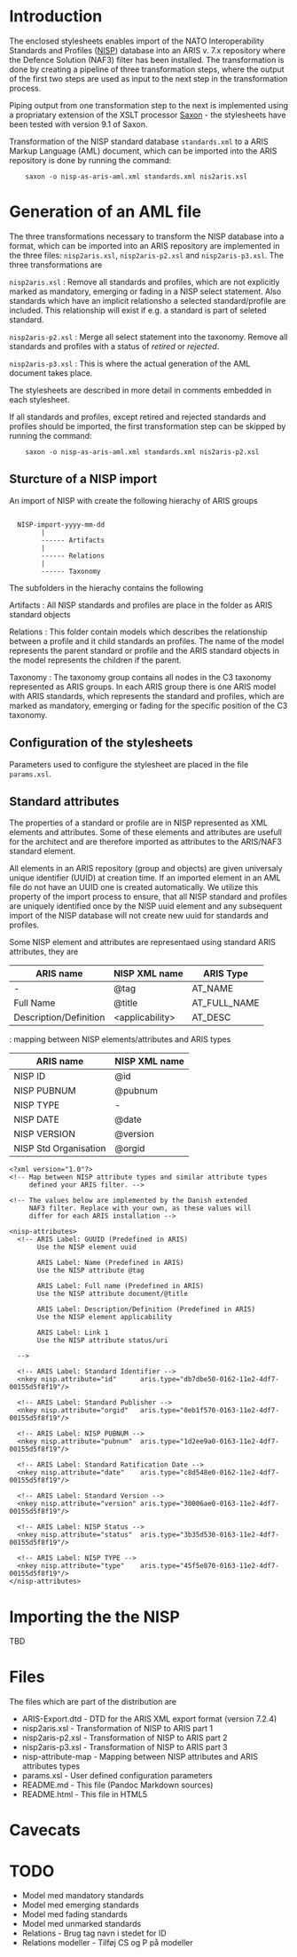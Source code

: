 <!--
% Importing NISP into an ARIS/NAF3 architecture repository
% Jens Stavnstrup \<stavnstrup@mil.dk\>
% 4. december 2013
-->

# Introduction

The enclosed stylesheets enables import of the NATO Interoperability
Standards and Profiles ([NISP]) database into an ARIS v. 7.x repository
where the Defence Solution (NAF3) filter has been installed. The
transformation is done by creating a pipeline of three transformation
steps, where the output of the first two steps are used as input to
the next step in the transformation process.

Piping output from one transformation step to the next is implemented
using a propriatary extension of the XSLT processor [Saxon] - the
stylesheets have been tested with version 9.1 of Saxon.


Transformation of the NISP standard database `standards.xml` to a ARIS
Markup Language (AML) document, which can be imported into the ARIS
repository is done by running the command:

~~~ {.Bash}
    saxon -o nisp-as-aris-aml.xml standards.xml nis2aris.xsl
~~~


# Generation of an AML file

The three transformations necessary to transform the NISP database into
a format, which can be imported into an ARIS repository are implemented
in the three files: `nisp2aris.xsl`, `nisp2aris-p2.xsl` and
`nisp2aris-p3.xsl`. The three transformations are

`nisp2aris.xsl`
:   Remove all standards and profiles, which are not
    explicitly marked as mandatory, emerging or fading in a NISP select
    statement. Also standards which have an implicit relationsho a
    selected standard/profile are included. This relationship will exist
    if e.g. a standard is part of seleted standard.

`nisp2aris-p2.xsl`
:   Merge all select statement into the taxonomy. Remove all standards and profiles with a status of *retired* or *rejected*. 

`nisp2aris-p3.xsl`
:   This is where the actual generation of the AML document takes place.


The stylesheets are described in more detail in comments embedded in each stylesheet.

If all standards and profiles, except retired and rejected standards
and profiles should be imported, the first transformation step can be
skipped by running the command:


~~~ {.Bash}
    saxon -o nisp-as-aris-aml.xml standards.xml nis2aris-p2.xsl
~~~


## Sturcture of a NISP import

An import of NISP with create the following hierachy of ARIS groups

~~~

  NISP-import-yyyy-mm-dd
        |
        ------ Artifacts
        |
        ------ Relations
        |
        ------ Taxonomy

~~~


The subfolders in the hierachy contains the following 


Artifacts
:    All NISP standards and profiles are place in the folder as ARIS standard objects 

Relations
:   This folder contain models which describes the
    relationship between a profile and it child standards an
    profiles. The name of the model represents the parent standard or
    profile and the ARIS standard objects in the model represents the
    children if the parent.


Taxonomy
:   The taxonomy group contains all nodes in the C3 taxonomy
    represented as ARIS groups. In each ARIS group there is óne ARIS
    model with ARIS standards, which represents the standard and
    profiles, which are marked as mandatory, emerging or fading for
    the specific position of the C3 taxonomy.


## Configuration of the stylesheets

Parameters used to configure the stylesheet are placed in the
file `params.xsl`.


## Standard attributes

The properties of a standard or profile are in NISP represented as XML
elements and attributes. Some of these elements and attributes are
usefull for the architect and are therefore imported as attributes to the
ARIS/NAF3 standard element.


All elements in an ARIS repository (group and objects) are given
universaly unique identifier (UUID) at creation time.  If an imported
element in an AML file do not have an UUID one is created
automatically. We utilize this property of the import process to
ensure, that all NISP standard and profiles are uniquely identified
once by the NISP uuid element and any subsequent import of the NISP
database will not create new uuid for standards and profiles.


Some NISP element and attributes are representaed using standard ARIS
attributes, they are

| ARIS name | NISP XML name | ARIS Type | 
|-----------|---------------|-----------|
| - | @tag | AT_NAME |
| Full Name | @title | AT_FULL_NAME |
| Description/Definition | \<applicability\> | AT_DESC |

: mapping between NISP elements/attributes and ARIS types 





| ARIS name | NISP XML name |
|-----------|---------------|
| NISP ID | @id |
| NISP PUBNUM | @pubnum |
| NISP TYPE | - |
| NISP DATE | @date |
| NISP VERSION | @version |
| NISP Std Organisation | @orgid |



~~~ {.xml}
<?xml version="1.0"?>
<!-- Map between NISP attribute types and similar attribute types
     defined your ARIS filter. -->

<!-- The values below are implemented by the Danish extended 
     NAF3 filter. Replace with your own, as these values will
     differ for each ARIS installation -->
 
<nisp-attributes>
  <!-- ARIS Label: GUUID (Predefined in ARIS)
       Use the NISP element uuid 

       ARIS Label: Name (Predefined in ARIS)
       Use the NISP attribute @tag

       ARIS Label: Full name (Predefined in ARIS)
       Use the NISP attribute document/@title
  
       ARIS Label: Description/Definition (Predefined in ARIS)
       Use the NISP element applicability

       ARIS Label: Link 1
       Use the NISP attribute status/uri

  -->

  <!-- ARIS Label: Standard Identifier -->
  <nkey nisp.attribute="id"      aris.type="db7dbe50-0162-11e2-4df7-00155d5f8f19"/>
  
  <!-- ARIS Label: Standard Publisher -->
  <nkey nisp.attribute="orgid"   aris.type="0eb1f570-0163-11e2-4df7-00155d5f8f19"/>

  <!-- ARIS Label: NISP PUBNUM -->
  <nkey nisp.attribute="pubnum"  aris.type="1d2ee9a0-0163-11e2-4df7-00155d5f8f19"/>

  <!-- ARIS Label: Standard Ratification Date -->
  <nkey nisp.attribute="date"    aris.type="c8d548e0-0162-11e2-4df7-00155d5f8f19"/>

  <!-- ARIS Label: Standard Version -->
  <nkey nisp.attribute="version" aris.type="30006ae0-0163-11e2-4df7-00155d5f8f19"/>

  <!-- ARIS Label: NISP Status -->
  <nkey nisp.attribute="status"  aris.type="3b35d530-0163-11e2-4df7-00155d5f8f19"/>

  <!-- ARIS Label: NISP TYPE -->
  <nkey nisp.attribute="type"    aris.type="45f5e870-0163-11e2-4df7-00155d5f8f19"/>
</nisp-attributes>
~~~



# Importing the the NISP

TBD

# Files

The files which are part of the distribution are

* ARIS-Export.dtd - DTD for the ARIS XML export format (version 7.2.4)
* nisp2aris.xsl - Transformation of NISP to ARIS part 1
* nisp2aris-p2.xsl - Transformation of NISP to ARIS part 2
* nisp2aris-p3.xsl - Transformation of NISP to ARIS part 3
* nisp-attribute-map - Mapping between NISP attributes and ARIS attributes types
* params.xsl - User defined configuration parameters
* README.md - This file (Pandoc Markdown sources)
* README.html - This file in HTML5



# Cavecats





# TODO

* Model med mandatory standards
* Model med emerging standards
* Model med fading standards
* Model med unmarked standards
* Relations - Brug tag navn i stedet for ID
* Relations modeller - Tilføj CS og P på modeller



[NISP]: https://nhqc3s.hq.nato.int/Apps/Architecture/NISP/
[Saxon]: http://saxon.sourceforge.net/
[ARIS]: http://www.softwareag.com/corporate/products/aris/
